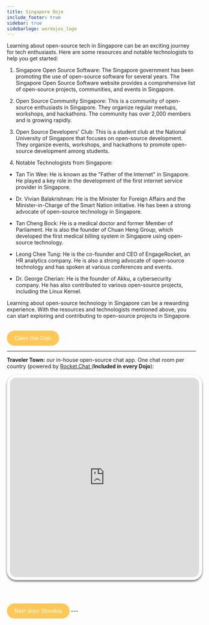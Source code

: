 ```yaml
---
title: Singapore Dojo
include_footer: true
sidebar: true
sidebarlogo: wordojos_logo
---
```


Learning about open-source tech in Singapore can be an exciting journey for tech enthusiasts. Here are some resources and notable technologists to help you get started:

1.  Singapore Open Source Software: The Singapore government has been promoting the use of open-source software for several years. The Singapore Open Source Software website provides a comprehensive list of open-source projects, communities, and events in Singapore.
    
2.  Open Source Community Singapore: This is a community of open-source enthusiasts in Singapore. They organize regular meetups, workshops, and hackathons. The community has over 2,000 members and is growing rapidly.
    
3.  Open Source Developers' Club: This is a student club at the National University of Singapore that focuses on open-source development. They organize events, workshops, and hackathons to promote open-source development among students.
    
4.  Notable Technologists from Singapore:
    

*   Tan Tin Wee: He is known as the "Father of the Internet" in Singapore. He played a key role in the development of the first internet service provider in Singapore.
    
*   Dr. Vivian Balakrishnan: He is the Minister for Foreign Affairs and the Minister-in-Charge of the Smart Nation initiative. He has been a strong advocate of open-source technology in Singapore.
    
*   Tan Cheng Bock: He is a medical doctor and former Member of Parliament. He is also the founder of Chuan Heng Group, which developed the first medical billing system in Singapore using open-source technology.
    
*   Leong Chee Tung: He is the co-founder and CEO of EngageRocket, an HR analytics company. He is also a strong advocate of open-source technology and has spoken at various conferences and events.
    
*   Dr. George Cherian: He is the founder of Akku, a cybersecurity company. He has also contributed to various open-source projects, including the Linux Kernel.
    

Learning about open-source technology in Singapore can be a rewarding experience. With the resources and technologists mentioned above, you can start exploring and contributing to open-source projects in Singapore.

<br>
<html>
  <head>
    <style>
      .button {
        display: inline-block;
        padding: 20px 20px;
        text-align: center;
        text-decoration: none;
        color: #ffffff;
        background-color: #FDC858;
        border-radius: 33px;
        outline: none;
        line-height:  0%;
      }
    </style>
  </head>
  <body>
    <a class="button" href="https://blog.workdojos.com/Singapore" target="_blank">Claim this Dojo</a>
  </body>
</html>
<br>

---


**Traveler Town:**   our in-house open-source chat app.  One chat room per country (powered by <a href="https://rocket.chat" >Rocket.Chat </a>  (**Included in every Dojo**):  

<iframe src="https://chat.traveler.town/channel/Singapore" style="width: 100%;height: 530px;padding: 8px; box-shadow: 0 3px 5px rgba(0,0,0,.6);border-radius: 25px;overflow: hidden;border: none;" align="middle"></iframe>


<br><br>

<html>
  <head>
    <style>
      .button {
        display: inline-block;
        padding: 20px 20px;
        text-align: center;
        text-decoration: none;
        color: #ffffff;
        background-color: #FDC858;
        border-radius: 33px;
        outline: none;
        line-height:  %;
      }
    </style>
  </head>
  <body>
    <a class="button" href="https://workdojos.com/Slovakia">Next dojo:  Slovakia</a>
  </body>
</html>---